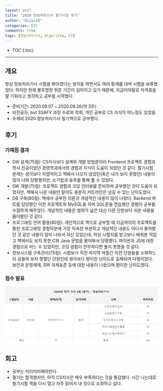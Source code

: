 ```yaml
---
layout: post
title: "2020 정보처리기사 필기시험 후기"
author: "Oizys18"
categories: ETC
comments: true
tags: [정보처리기사, Algorithm, CS]
---
```


- TOC
  {:toc}

---

## 개요

항상 정보처리기사 시험을 봐야겠다는 생각을 하면서도 여러 핑계를 대며 시험을 보류했었다. 하지만 현재 불투명한 취준 기간이 길어지고 있기 때문에, 지금이야말로 자격증을 딸 기회라고 생각하고 공부를 시작했다.

- 준비기간: 2020.09.07 ~ 2020.09.26(약 3주)
- 비전공자, but SSAFY 과정 수료와 학회, 개인 공부로 CS 지식이 어느정도 있었음
- 수제비 2020 정보처리기사 필기책으로 공부했다.

## 후기

### 가채점 결과

- SW 설계(75점): CS지식보다 설계와 개발 방법론이라 Frontend 프로젝트 경험과 학사 전공이었던 경영학과에서의 경험과 지식이 도움이 되었던 것 같다. 필기시험 문제는 생각보다 지엽적이고 책에서 나오지 않았던(혹은 내가 보지 못했던) 내용이 많이 나와 당황했지만, 소거법과 유추를 통해 풀 수 있었다.
- SW 개발(75점): 프로젝트 경험과 코딩 인터뷰를 준비하며 공부했던 것이 도움이 되었지만, 책에서 나온 내용만 알아도 충분히 커트라인은 넘길 수 있는 난이도였다.
- DB 구축(80점): 책에서 공부한 이론과 개념적인 내용이 많이 나왔다. Backend 파트를 담당했던 이전 프로젝트와 MySQL을 하며 SQL문을 연습했던 경험이 공부를 수월하게 해주었다. 개념적인 내용은 범위가 넓은 대신 다른 단원보다 쉬운 내용을 물어봤던 것 같다.
- 프로그래밍 언어 활용(80점): 개인적으로 책으로 공부할 때 지금까지의 프로젝트를 통한 프로그래밍 경험덕분에 가장 익숙한 부분이고 개념적인 내용도 어디서 들어봤던 것 같은 내용이 많이 나와서 자신 있었는데, 막상 시험지를 받고보니 배워본 적없고 책에서도 보지 못한 C와 Java 문법을 물어봐서 당황했다. 파이썬과 JS에 대한 경험으로 어느 수 있었지만, 코딩 경험이 전무하다면 풀지 못했을 것 같다.
- 정보시스템 구축관리(75점): 시험보기 직전 마지막 며칠간 이전 단원들을 소화하느라 공들여 보지 못했던 단원인데 생각보다 평이한 난이도로 출제되어 다행이었다. 보안과 운영체제, SW 국제표준 등에 대한 내용이 나왔으며 평이한 난이도였다.

### 점수 발표

![20201009](../../assets/images/2020-10-09.png)

## 회고

- 공부는 미리미리해야한다.
- 필기는 합격했지만, 아직 CS지식은 매우 부족하다는 것을 통감했다. 시간 나는대로 필기시험 책을 다시 열고 자주 읽어서 내 것으로 소화하고 싶다.
